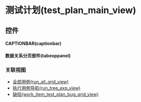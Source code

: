 # 测试计划(test_plan_main_view)  <!-- {docsify-ignore-all} -->


<el-skeleton style="width:60%">
	<template #template>
		<div style="padding-bottom: 5px;">
			<div style="height:40px;display: flex;align-items: center;justify-content: space-between;">
				<el-skeleton style="width:250px;">
					<template #template>
						<el-tooltip content="分页栏">
							<div style="display: flex;align-items: center;justify-content:end">
								<el-skeleton-item variant="text" style="height:40px;width:80px"></el-skeleton-item>
								<el-skeleton-item variant="text" style="margin-left: 10px;height:40px;width:80px"></el-skeleton-item>
								<el-skeleton-item variant="text" style="margin-left: 10px;height:40px;width:80px"></el-skeleton-item>
							</div>
						</el-tooltip>
					</template>
				</el-skeleton>
			</div>
		</div>
		<el-tooltip content="导航区占位">
			<el-skeleton-item variant="p" style="height:300px"></el-skeleton-item>
		</el-tooltip>
	</template>
</el-skeleton>


## 控件
#### CAPTIONBAR(captionbar)

#### 数据关系分页部件(tabexppanel)



### 关联视图
  * [全部用例(run_all_grid_view)](app/view/run_all_grid_view)
  * [执行用例导航(run_tree_exp_view)](app/view/run_tree_exp_view)
  * [缺陷(work_item_test_plan_bug_grid_view)](app/view/work_item_test_plan_bug_grid_view)

<script>
 const { createApp } = Vue
  createApp({
    data() {
      return {

      }
    }
  }).use(ElementPlus).mount('#app')
</script>